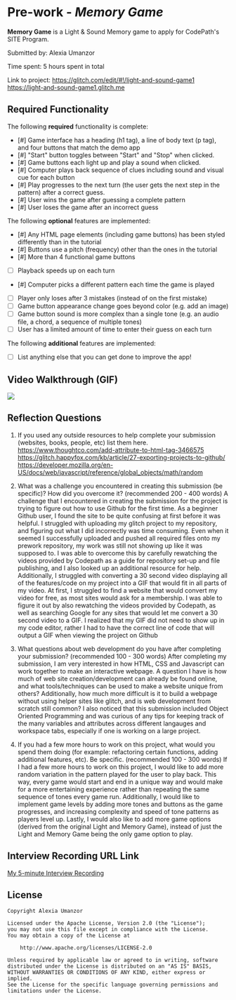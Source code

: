 # Pre-work - *Memory Game*

**Memory Game** is a Light & Sound Memory game to apply for CodePath's SITE Program. 

Submitted by: Alexia Umanzor 

Time spent: 5 hours spent in total

Link to project: https://glitch.com/edit/#!/light-and-sound-game1
https://light-and-sound-game1.glitch.me

## Required Functionality

The following **required** functionality is complete:

* [#] Game interface has a heading (h1 tag), a line of body text (p tag), and four buttons that match the demo app
* [#] "Start" button toggles between "Start" and "Stop" when clicked. 
* [#] Game buttons each light up and play a sound when clicked. 
* [#] Computer plays back sequence of clues including sound and visual cue for each button
* [#] Play progresses to the next turn (the user gets the next step in the pattern) after a correct guess. 
* [#] User wins the game after guessing a complete pattern
* [#] User loses the game after an incorrect guess

The following **optional** features are implemented:

* [#] Any HTML page elements (including game buttons) has been styled differently than in the tutorial
* [#] Buttons use a pitch (frequency) other than the ones in the tutorial
* [#] More than 4 functional game buttons
* [ ] Playback speeds up on each turn
* [#] Computer picks a different pattern each time the game is played
* [ ] Player only loses after 3 mistakes (instead of on the first mistake)
* [ ] Game button appearance change goes beyond color (e.g. add an image)
* [ ] Game button sound is more complex than a single tone (e.g. an audio file, a chord, a sequence of multiple tones)
* [ ] User has a limited amount of time to enter their guess on each turn

The following **additional** features are implemented:

- [ ] List anything else that you can get done to improve the app!

## Video Walkthrough (GIF)
![](https://i.imgur.com/W1RiNbw.gif)


## Reflection Questions
1. If you used any outside resources to help complete your submission (websites, books, people, etc) list them here. 
https://www.thoughtco.com/add-attribute-to-html-tag-3466575
https://glitch.happyfox.com/kb/article/27-exporting-projects-to-github/
https://developer.mozilla.org/en-US/docs/web/javascript/reference/global_objects/math/random

2. What was a challenge you encountered in creating this submission (be specific)? How did you overcome it? (recommended 200 - 400 words) 
A challenge that I encountered in creating the submission for the project is trying to figure out how to use Github for the first time. As a beginner Github user, I found the site to be quite confusing at first before it was helpful. I struggled with uploading my glitch project to my repository, and figuring out what I did incorrectly was time consuming. Even when it seemed I successfully uploaded and pushed all required files onto my prework repository, my work was still not showing up like it was supposed to. I was able to overcome this by carefully rewatching the videos provided by Codepath as a guide for repository set-up and file publishing, and I also looked up an additional resource for help.
Additionally, I struggled with converting a 30 second video displaying all of the features/code on my project into a GIF that would fit in all parts of my video. At first, I struggled to find a website that would convert my video for free, as most sites would ask for a membership. I was able to figure it out by also rewatching the videos provided by Codepath, as well as searching Google for any sites that would let me convert a 30 second video to a GIF. I realized that my GIF did not need to show up in my code editor, rather I had to have the correct line of code that will output a GIF when viewing the project on Github

3. What questions about web development do you have after completing your submission? (recommended 100 - 300 words) 
After completing my submission, I am very interested in how HTML, CSS and Javascript can work together to make an interactive webpage. A question I have is how much of web site creation/development can already be found online, and what tools/techniques can be used to make a website unique from others? Additionally, how much more difficult is it to build a webpage without using helper sites like glitch, and is web development from scratch still common? I also noticed that this submission included Object Oriented Programming and was curious of any tips for keeping track of the many variables and attributes across different langauges and workspace tabs, especially if one is working on a large project.

4. If you had a few more hours to work on this project, what would you spend them doing (for example: refactoring certain functions, adding additional features, etc). Be specific. (recommended 100 - 300 words) 
If I had a few more hours to work on this project, I would like to add more random variation in the pattern played for the user to play back. This way, every game would start and end in a unique way and would make for a more entertaining experience rather than repeating the same sequence of tones every game run. Additionally, I would like to implement game levels by adding more tones and buttons as the game progresses, and increasing complexity and speed of tone patterns as players level up. Lastly, I would also like to add more game options (derived from the original Light and Memory Game), instead of just the Light and Memory Game being the only game option to play. 



## Interview Recording URL Link

[My 5-minute Interview Recording](your-link-here)


## License

    Copyright Alexia Umanzor 

    Licensed under the Apache License, Version 2.0 (the "License");
    you may not use this file except in compliance with the License.
    You may obtain a copy of the License at

        http://www.apache.org/licenses/LICENSE-2.0

    Unless required by applicable law or agreed to in writing, software
    distributed under the License is distributed on an "AS IS" BASIS,
    WITHOUT WARRANTIES OR CONDITIONS OF ANY KIND, either express or implied.
    See the License for the specific language governing permissions and
    limitations under the License.